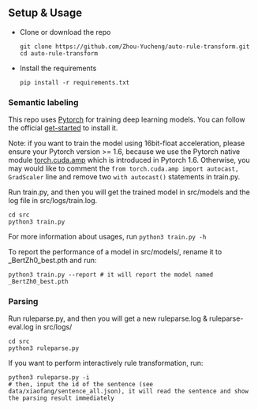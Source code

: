 ## Setup & Usage

- Clone or download the repo  
  ```
  git clone https://github.com/Zhou-Yucheng/auto-rule-transform.git
  cd auto-rule-transform
  ```
- Install the requirements  
  ```
  pip install -r requirements.txt
  ```

### Semantic labeling

This repo uses [Pytorch](https://pytorch.org/) for training deep learning models. You can follow the official [get-started](https://pytorch.org/get-started/locally/) to install it.

Note: if you want to train the model using 16bit-float acceleration, please ensure your Pytorch version >= 1.6, because we use the Pytorch native module [torch.cuda.amp](https://pytorch.org/docs/stable/amp.html) which is introduced in Pytorch 1.6. Otherwise, you may would like to comment the `from torch.cuda.amp import autocast, GradScaler` line and remove two `with autocast()` statements in train.py.

Run train.py, and then you will get the trained model in src/models and the log file in src/logs/train.log.

  ```
cd src
python3 train.py
  ```
For more information about usages, run `python3 train.py -h`  

To report the performance of a model in src/models/, rename it to _BertZh0_best.pth and run:

  ```
python3 train.py --report # it will report the model named _BertZh0_best.pth
  ```

### Parsing

Run ruleparse.py, and then you will get a new ruleparse.log & ruleparse-eval.log in src/logs/  
  ```
cd src
python3 ruleparse.py
  ```

If you want to perform interactively rule transformation, run:
  ```
python3 ruleparse.py -i
# then, input the id of the sentence (see data/xiaofang/sentence_all.json), it will read the sentence and show the parsing result immediately
  ```
